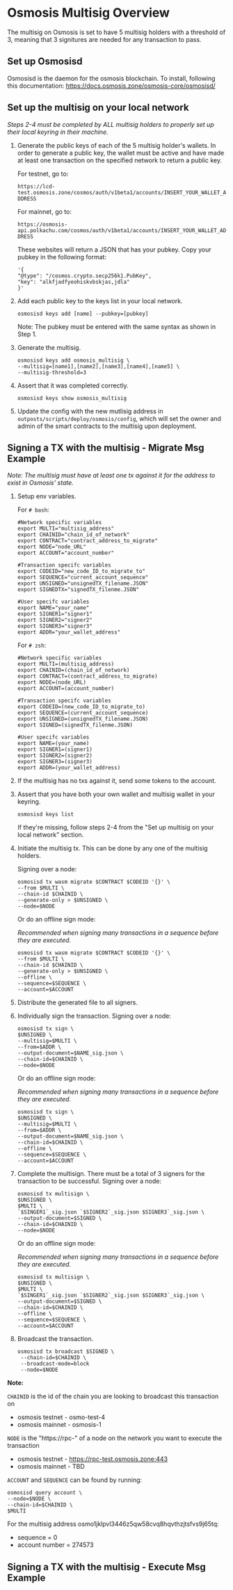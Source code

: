 # Osmosis Multisig Overview

The multisig on Osmosis is set to have 5 multisig holders with a threshold of 3, meaning that 3 signitures are needed for any transaction to pass. 

## Set up Osmosisd 

Osmosisd is the daemon for the osmosis blockchain. To install, following this documentation: https://docs.osmosis.zone/osmosis-core/osmosisd/

## Set up the multisig on your local network 
_Steps 2-4 must be completed by ALL multisig holders to properly set up their local keyring in their machine._ 

1. Generate the public keys of each of the 5 multisig holder's wallets. In order to generate a public key, the wallet must be active and have made at least one transaction on the specified network to return a public key.
   
   For testnet, go to: 
    
   ```https://lcd-test.osmosis.zone/cosmos/auth/v1beta1/accounts/INSERT_YOUR_WALLET_ADDRESS```

    For mainnet, go to: 
   
    ```https://osmosis-api.polkachu.com/cosmos/auth/v1beta1/accounts/INSERT_YOUR_WALLET_ADDRESS```
    
    These websites will return a JSON that has your pubkey. Copy your pubkey in the following format: 
    ```
   '{
    "@type": "/cosmos.crypto.secp256k1.PubKey",
    "key": "alkfjadfyeohiskvbskjas,jdla"
    }'
    ```
   
2. Add each public key to the keys list in your local network.

    ```
    osmosisd keys add [name] --pubkey=[pubkey]
   ```
    Note: The pubkey must be entered with the same syntax as shown in Step 1.

3. Generate the multisig. 
    ```
   osmosisd keys add osmosis_multisig \
    --multisig=[name1],[name2],[name3],[name4],[name5] \
    --multisig-threshold=3
   ```
4. Assert that it was completed correctly. 
    ```
   osmosisd keys show osmosis_multisig
   ```
5. Update the config with the new mutlisig address in ```outposts/scripts/deploy/osmosis/config```, which will set the owner and admin of the smart contracts to the multisig upon deployment. 

## Signing a TX with the multisig - Migrate Msg Example
_Note: The multisig must have at least one tx against it for the address to exist in Osmosis' state._ 


1. Setup env variables.

   For ```# bash```:
   ```shell
   #Network specific variables
   export MULTI="multisig_address"
   export CHAINID="chain_id_of_network"
   export CONTRACT="contract_address_to_migrate"
   export NODE="node_URL"
   export ACCOUNT="account_number" 
   
   #Transaction specifc variables
   export CODEID="new_code_ID_to_migrate_to"
   export SEQUENCE="current_account_sequence"
   export UNSIGNED="unsignedTX_filename.JSON"
   export SIGNEDTX="signedTX_filenme.JSON"
    
   #User specifc variables  
   export NAME="your_name"
   export SIGNER1="signer1" 
   export SIGNER2="signer2" 
   export SIGNER3="signer3" 
   export ADDR="your_wallet_address"
   ```
   For ```# zsh```:
   ```shell
   #Network specific variables 
   export MULTI=(multisig_address)
   export CHAINID=(chain_id_of_network)
   export CONTRACT=(contract_address_to_migrate)
   export NODE=(node_URL)  
   export ACCOUNT=(account_number) 
   
   #Transaction specifc variables 
   export CODEID=(new_code_ID_to_migrate_to)
   export SEQUENCE=(current_account_sequence) 
   export UNSIGNED=(unsignedTX_filename.JSON)
   export SIGNED=(signedTX_filenme.JSON)
   
   #User specifc variables 
   export NAME=(your_name)
   export SIGNER1=(signer1) 
   export SIGNER2=(signer2) 
   export SIGNER3=(signer3) 
   export ADDR=(your_wallet_address)
   ```
   
2. If the multisig has no txs against it, send some tokens to the account.

3. Assert that you have both your own wallet and multisig wallet in your keyring. 
   ```
   osmosisd keys list
   ```
   If they're missing, follow steps 2-4 from the "Set up multisig on your local network" section.

4. Initiate the multisig tx. This can be done by any one of the multisig holders. 
   
   Signing over a node: 
   ```
   osmosisd tx wasm migrate $CONTRACT $CODEID '{}' \
   --from $MULTI \
   --chain-id $CHAINID \
   --generate-only > $UNSIGNED \
   --node=$NODE
   ```
   Or do an offline sign mode: 
   
   _Recommended when signing many transactions in a sequence before they are executed._
   ```
   osmosisd tx wasm migrate $CONTRACT $CODEID '{}' \
   --from $MULTI \
   --chain-id $CHAINID \
   --generate-only > $UNSIGNED \
   --offline \
   --sequence=$SEQUENCE \
   --account=$ACCOUNT 
   ```
5. Distribute the generated file to all signers. 

6. Individually sign the transaction.
   Signing over a node:
   ```
   osmosisd tx sign \
   $UNSIGNED \
   --multisig=$MULTI \
   --from=$ADDR \
   --output-document=$NAME_sig.json \
   --chain-id=$CHAINID \
   --node=$NODE
   ```
   Or do an offline sign mode: 

   _Recommended when signing many transactions in a sequence before they are executed._
   ```
   osmosisd tx sign \
   $UNSIGNED \
   --multisig=$MULTI \
   --from=$ADDR \
   --output-document=$NAME_sig.json \
   --chain-id=$CHAINID \
   --offline \
   --sequence=$SEQUENCE \
   --account=$ACCOUNT 
   ```

7. Complete the multisign. There must be a total of 3 signers for the transaction to be successful.
   Signing over a node:
   ```
   osmosisd tx multisign \
   $UNSIGNED \
   $MULTI \
   `$SINGER1`_sig.json `$SIGNER2`_sig.json $SIGNER3`_sig.json \
   --output-document=$SIGNED \
   --chain-id=$CHAINID \
   --node=$NODE 
   ```
   Or do an offline sign mode: 

   _Recommended when signing many transactions in a sequence before they are executed._
   ```
   osmosisd tx multisign \
   $UNSIGNED \
   $MULTI \
   `$SINGER1`_sig.json `$SIGNER2`_sig.json $SIGNER3`_sig.json \
   --output-document=$SIGNED \
   --chain-id=$CHAINID \
   --offline \
   --sequence=$SEQUENCE \
   --account=$ACCOUNT
   ```
8. Broadcast the transaction. 
   ```
   osmosisd tx broadcast $SIGNED \
    --chain-id=$CHAINID \
    --broadcast-mode=block
    --node=$NODE
   ```

**Note:** 

```CHAINID``` is the id of the chain you are looking to broadcast this transaction on 
   * osmosis testnet - osmo-test-4
   * osmosis mainnet - osmosis-1

```NODE``` is the "https://rpc-" of a node on the network you want to execute the transaction
   * osmosis testnet - https://rpc-test.osmosis.zone:443
   * osmosis mainnet - TBD

```ACCOUNT``` and ```SEQUENCE``` can be found by running: 
   ```
   osmosisd query account \
   --node=$NODE \
   --chain-id=$CHAINID \
   $MULTI
   ```
For the multisig address osmo1jklpvl3446z5qw58cvq8hqvthzjtsfvs9j65tq: 
* sequence = 0 
* account number = 274573

## Signing a TX with the multisig - Execute Msg Example
